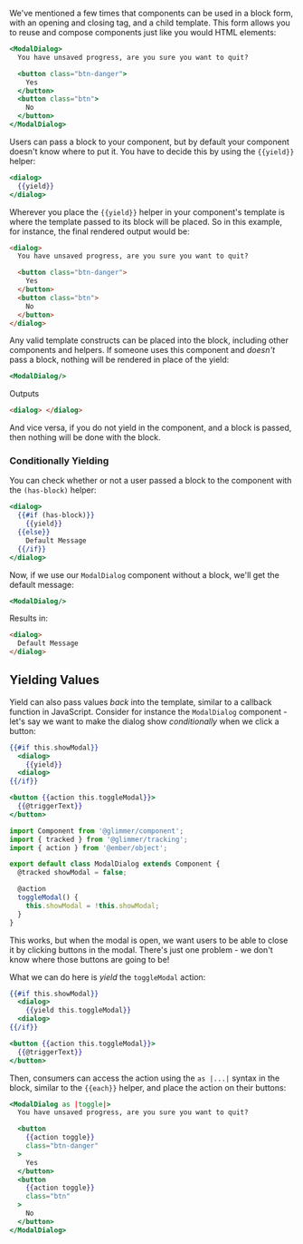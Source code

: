 We've mentioned a few times that components can be used in a block form, with an
opening and closing tag, and a child template. This form allows you to reuse and
compose components just like you would HTML elements:

```handlebars
<ModalDialog>
  You have unsaved progress, are you sure you want to quit?

  <button class="btn-danger">
    Yes
  </button>
  <button class="btn">
    No
  </button>
</ModalDialog>
```

Users can pass a block to your component, but by default your component doesn't
know where to put it. You have to decide this by using the `{{yield}}` helper:

```handlebars {data-filename=app/templates/components/modal-dialog.hbs}
<dialog>
  {{yield}}
</dialog>
```

Wherever you place the `{{yield}}` helper in your component's template is where
the template passed to its block will be placed. So in this example, for
instance, the final rendered output would be:

```html
<dialog>
  You have unsaved progress, are you sure you want to quit?

  <button class="btn-danger">
    Yes
  </button>
  <button class="btn">
    No
  </button>
</dialog>
```

Any valid template constructs can be placed into the block, including other
components and helpers. If someone uses this component and _doesn't_ pass a
block, nothing will be rendered in place of the yield:

```handlebars
<ModalDialog/>
```

Outputs

```html
<dialog> </dialog>
```

And vice versa, if you do not yield in the component, and a block is passed,
then nothing will be done with the block.

### Conditionally Yielding

You can check whether or not a user passed a block to the component with the
`(has-block)` helper:

```handlebars {data-filename=app/templates/components/modal-dialog.hbs}
<dialog>
  {{#if (has-block)}}
    {{yield}}
  {{else}}
    Default Message
  {{/if}}
</dialog>
```

Now, if we use our `ModalDialog` component without a block, we'll get the
default message:

```handlebars
<ModalDialog/>
```

Results in:

```html
<dialog>
  Default Message
</dialog>
```

## Yielding Values

Yield can also pass values _back_ into the template, similar to a callback
function in JavaScript. Consider for instance the `ModalDialog` component -
let's say we want to make the dialog show _conditionally_ when we click a
button:

```handlebars {data-filename=app/templates/components/modal-dialog.hbs}
{{#if this.showModal}}
  <dialog>
    {{yield}}
  <dialog>
{{/if}}

<button {{action this.toggleModal}}>
  {{@triggerText}}
</button>
```

```js {data-filename=app/components/modal-dialog.js}
import Component from '@glimmer/component';
import { tracked } from '@glimmer/tracking';
import { action } from '@ember/object';

export default class ModalDialog extends Component {
  @tracked showModal = false;

  @action
  toggleModal() {
    this.showModal = !this.showModal;
  }
}
```

This works, but when the modal is open, we want users to be able to close it by
clicking buttons in the modal. There's just one problem - we don't know where
those buttons are going to be!

What we can do here is _yield_ the `toggleModal` action:

```handlebars {data-filename=app/templates/components/modal-dialog.hbs}
{{#if this.showModal}}
  <dialog>
    {{yield this.toggleModal}}
  <dialog>
{{/if}}

<button {{action this.toggleModal}}>
  {{@triggerText}}
</button>
```

Then, consumers can access the action using the `as |...|` syntax in the block,
similar to the `{{each}}` helper, and place the action on their buttons:

```handlebars
<ModalDialog as |toggle|>
  You have unsaved progress, are you sure you want to quit?

  <button
    {{action toggle}}
    class="btn-danger"
  >
    Yes
  </button>
  <button
    {{action toggle}}
    class="btn"
  >
    No
  </button>
</ModalDialog>
```
